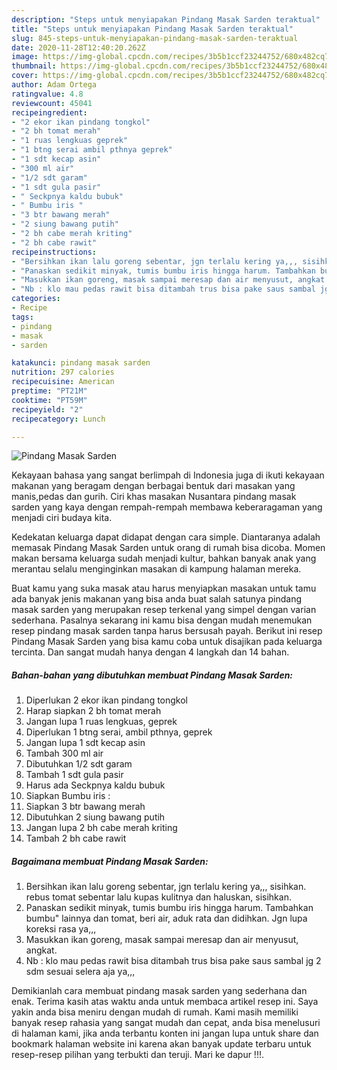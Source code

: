 ```yaml
---
description: "Steps untuk menyiapakan Pindang Masak Sarden teraktual"
title: "Steps untuk menyiapakan Pindang Masak Sarden teraktual"
slug: 845-steps-untuk-menyiapakan-pindang-masak-sarden-teraktual
date: 2020-11-28T12:40:20.262Z
image: https://img-global.cpcdn.com/recipes/3b5b1ccf23244752/680x482cq70/pindang-masak-sarden-foto-resep-utama.jpg
thumbnail: https://img-global.cpcdn.com/recipes/3b5b1ccf23244752/680x482cq70/pindang-masak-sarden-foto-resep-utama.jpg
cover: https://img-global.cpcdn.com/recipes/3b5b1ccf23244752/680x482cq70/pindang-masak-sarden-foto-resep-utama.jpg
author: Adam Ortega
ratingvalue: 4.8
reviewcount: 45041
recipeingredient:
- "2 ekor ikan pindang tongkol"
- "2 bh tomat merah"
- "1 ruas lengkuas geprek"
- "1 btng serai ambil pthnya geprek"
- "1 sdt kecap asin"
- "300 ml air"
- "1/2 sdt garam"
- "1 sdt gula pasir"
- " Seckpnya kaldu bubuk"
- " Bumbu iris "
- "3 btr bawang merah"
- "2 siung bawang putih"
- "2 bh cabe merah kriting"
- "2 bh cabe rawit"
recipeinstructions:
- "Bersihkan ikan lalu goreng sebentar, jgn terlalu kering ya,,, sisihkan. rebus tomat sebentar lalu kupas kulitnya dan haluskan, sisihkan."
- "Panaskan sedikit minyak, tumis bumbu iris hingga harum. Tambahkan bumbu&#34; lainnya dan tomat, beri air, aduk rata dan didihkan. Jgn lupa koreksi rasa ya,,,"
- "Masukkan ikan goreng, masak sampai meresap dan air menyusut, angkat."
- "Nb : klo mau pedas rawit bisa ditambah trus bisa pake saus sambal jg 2 sdm sesuai selera aja ya,,,"
categories:
- Recipe
tags:
- pindang
- masak
- sarden

katakunci: pindang masak sarden 
nutrition: 297 calories
recipecuisine: American
preptime: "PT21M"
cooktime: "PT59M"
recipeyield: "2"
recipecategory: Lunch

---
```



![Pindang Masak Sarden](https://img-global.cpcdn.com/recipes/3b5b1ccf23244752/680x482cq70/pindang-masak-sarden-foto-resep-utama.jpg)

Kekayaan bahasa yang sangat berlimpah di Indonesia juga di ikuti kekayaan makanan yang beragam dengan berbagai bentuk dari masakan yang manis,pedas dan gurih. Ciri khas masakan Nusantara pindang masak sarden yang kaya dengan rempah-rempah membawa keberaragaman yang menjadi ciri budaya kita.


Kedekatan keluarga dapat didapat dengan cara simple. Diantaranya adalah memasak Pindang Masak Sarden untuk orang di rumah bisa dicoba. Momen makan bersama keluarga sudah menjadi kultur, bahkan banyak anak yang merantau selalu menginginkan masakan di kampung halaman mereka.



Buat kamu yang suka masak atau harus menyiapkan masakan untuk tamu ada banyak jenis makanan yang bisa anda buat salah satunya pindang masak sarden yang merupakan resep terkenal yang simpel dengan varian sederhana. Pasalnya sekarang ini kamu bisa dengan mudah menemukan resep pindang masak sarden tanpa harus bersusah payah.
Berikut ini resep Pindang Masak Sarden yang bisa kamu coba untuk disajikan pada keluarga tercinta. Dan sangat mudah hanya dengan 4 langkah dan 14 bahan.


<!--inarticleads1-->

##### Bahan-bahan yang dibutuhkan membuat Pindang Masak Sarden:

1. Diperlukan 2 ekor ikan pindang tongkol
1. Harap siapkan 2 bh tomat merah
1. Jangan lupa 1 ruas lengkuas, geprek
1. Diperlukan 1 btng serai, ambil pthnya, geprek
1. Jangan lupa 1 sdt kecap asin
1. Tambah 300 ml air
1. Dibutuhkan 1/2 sdt garam
1. Tambah 1 sdt gula pasir
1. Harus ada  Seckpnya kaldu bubuk
1. Siapkan  Bumbu iris :
1. Siapkan 3 btr bawang merah
1. Dibutuhkan 2 siung bawang putih
1. Jangan lupa 2 bh cabe merah kriting
1. Tambah 2 bh cabe rawit




<!--inarticleads2-->

##### Bagaimana membuat  Pindang Masak Sarden:

1. Bersihkan ikan lalu goreng sebentar, jgn terlalu kering ya,,, sisihkan. rebus tomat sebentar lalu kupas kulitnya dan haluskan, sisihkan.
1. Panaskan sedikit minyak, tumis bumbu iris hingga harum. Tambahkan bumbu&#34; lainnya dan tomat, beri air, aduk rata dan didihkan. Jgn lupa koreksi rasa ya,,,
1. Masukkan ikan goreng, masak sampai meresap dan air menyusut, angkat.
1. Nb : klo mau pedas rawit bisa ditambah trus bisa pake saus sambal jg 2 sdm sesuai selera aja ya,,,




Demikianlah cara membuat pindang masak sarden yang sederhana dan enak. Terima kasih atas waktu anda untuk membaca artikel resep ini. Saya yakin anda bisa meniru dengan mudah di rumah. Kami masih memiliki banyak resep rahasia yang sangat mudah dan cepat, anda bisa menelusuri di halaman kami, jika anda terbantu konten ini jangan lupa untuk share dan bookmark halaman website ini karena akan banyak update terbaru untuk resep-resep pilihan yang terbukti dan teruji. Mari ke dapur !!!. 
